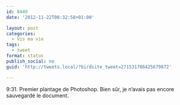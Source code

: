 ```yaml
---
id: 8449
date: '2012-11-22T08:32:58+01:00'

layout: post
categories:
  - Vis ma vie
tags:
  - tweet
format: status
publish_social: no
guid: 'http://tweets.local/?birdsite_tweet=271531706425679872'

---
```


9:31. Premier plantage de Photoshop. Bien sûr, je n’avais pas encore sauvegardé le document.